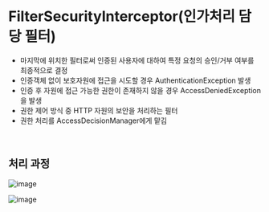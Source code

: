 # FilterSecurityInterceptor(인가처리 담당 필터)

* 마지막에 위치한 필터로써 인증된 사용자에 대하여 특정 요청의 승인/거부 여부를 최종적으로 결정
* 인증객체 없이 보호자원에 접근을 시도할 경우 AuthenticationException 발생
* 인증 후 자원에 접근 가능한 권한이 존재하지 않을 경우 AccessDeniedException 을 발생
* 권한 제어 방식 중 HTTP 자원의 보안을 처리하는 필터
* 권한 처리를 AccessDecisionManager에게 맡김

<br>

## 처리 과정

![image](https://user-images.githubusercontent.com/43431081/90087318-6be0a880-dd57-11ea-8649-1e087cf839e4.png)

![image](https://user-images.githubusercontent.com/43431081/90087350-7e5ae200-dd57-11ea-8782-7dfe8ba48949.png)